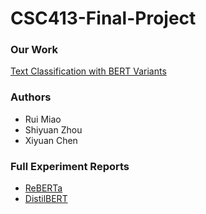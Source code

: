 # CSC413-Final-Project

### Our Work
[Text Classification with BERT Variants](paper.pdf)

### Authors
- Rui Miao
- Shiyuan Zhou
- Xiyuan Chen

### Full Experiment Reports
- [ReBERTa](https://wandb.ai/zhoueric0603/CSC413FinalProject/overview)
- [DistilBERT](https://wandb.ai/garethcxy/CSC413FinalProject/overview)
